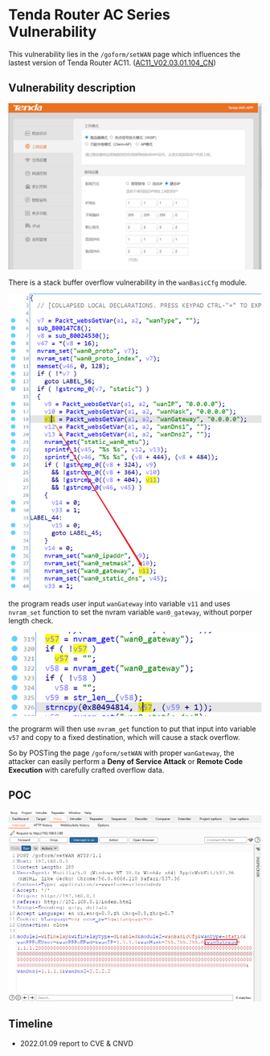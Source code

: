 # Tenda Router AC Series Vulnerability

This vulnerability lies in the `/goform/setWAN` page which influences the lastest version of Tenda Router AC11. ([AC11_V02.03.01.104_CN](https://www.tenda.com.cn/download/detail-3163.html))

## Vulnerability description

![3](../10/3.png)

There is a stack buffer overflow vulnerability in the `wanBasicCfg` module.


![1](1.png)

the program reads user input `wanGateway` into variable `v11` and uses `nvram_set` function to set the nvram variable `wan0_gateway`, without porper length check. 

![2](2.png)

the prograrm will then use `nvram_get` function to put that input into variable `v57` and copy to a fixed destination, which will cause a stack overflow.

So by POSTing the page `/goform/setWAN` with proper `wanGateway`, the attacker can easily perform a **Deny of Service Attack** or **Remote Code Execution** with carefully crafted overflow data.

## POC

![poc](poc.png)

## Timeline

- 2022.01.09 report to CVE & CNVD